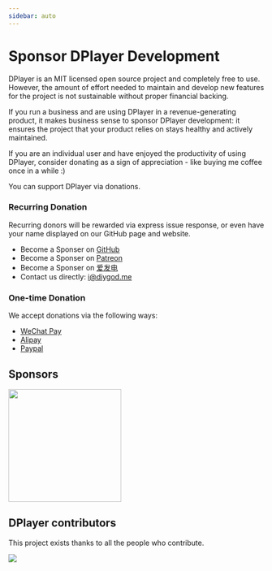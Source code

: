 ```yaml
---
sidebar: auto
---
```


# Sponsor DPlayer Development

DPlayer is an MIT licensed open source project and completely free to use. However, the amount of effort needed to maintain and develop new features for the project is not sustainable without proper financial backing.

If you run a business and are using DPlayer in a revenue-generating product, it makes business sense to sponsor DPlayer development: it ensures the project that your product relies on stays healthy and actively maintained.

If you are an individual user and have enjoyed the productivity of using DPlayer, consider donating as a sign of appreciation - like buying me coffee once in a while :)

You can support DPlayer via donations.

### Recurring Donation

Recurring donors will be rewarded via express issue response, or even have your name displayed on our GitHub page and website.

-   Become a Sponser on [GitHub](https://github.com/sponsors/DIYgod)
-   Become a Sponser on [Patreon](https://www.patreon.com/DIYgod)
-   Become a Sponser on [爱发电](https://afdian.net/@diygod)
-   Contact us directly: i@diygod.me

### One-time Donation

We accept donations via the following ways:

-   [WeChat Pay](https://diygod.me/images/wx.jpg)
-   [Alipay](https://diygod.me/images/zfb.jpg)
-   [Paypal](https://www.paypal.me/DIYgod)

## Sponsors

<a href="https://www.dogecloud.com/?ref=dplayer" target="_blank">
    <img width="222px" src="hhttps://player.dogecloud.com/img/logo_with_product3.png">
</a>

## DPlayer contributors

This project exists thanks to all the people who contribute.

<a href="https://github.com/MoePlayer/DPlayer/graphs/contributors"><img src="https://opencollective.com/DPlayer/contributors.svg?width=890" /></a>
